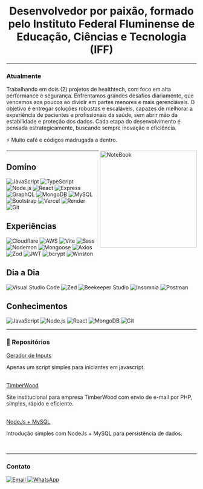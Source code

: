 <h1 align="center">
  Desenvolvedor por paixão, formado pelo Instituto Federal Fluminense de Educação, Ciências e Tecnologia (IFF)
</h1>

---

### Atualmente
Trabalhando em dois (2) projetos de healthtech, com foco em alta performance e segurança. Enfrentamos grandes desafios diariamente, que vencemos aos poucos ao dividir em partes menores e mais gerenciáveis. O objetivo é entregar soluções robustas e escaláveis, capazes de melhorar a experiência de pacientes e profissionais da saúde, sem abrir mão da estabilidade e proteção dos dados. Cada etapa do desenvolvimento é pensada estrategicamente, buscando sempre inovação e eficiência.

⚡ Muito café e códigos madrugada a dentro.

<img src="https://raw.githubusercontent.com/MicaelliMedeiros/micaellimedeiros/master/image/computer-illustration.png" min-width="256px" max-width="256px" width="256px" align="right" alt="NoteBook">

---

## Domíno
![JavaScript](https://img.shields.io/badge/--F7DF1E?style=flat&logo=javascript&logoColor=000000)
![TypeScript](https://img.shields.io/badge/--3178C6?style=flat&logo=typescript&logoColor=ffffff)
![Node.js](https://img.shields.io/badge/--339933?style=flat&logo=node.js&logoColor=ffffff)
![React](https://img.shields.io/badge/--61DAFB?style=flat&logo=react&logoColor=000000)
![Express](https://img.shields.io/badge/--fbfbfb?style=flat&logo=express&logoColor=000000)
![GraphQL](https://img.shields.io/badge/--E10098?style=flat&logo=graphql&logoColor=ffffff)
![MongoDB](https://img.shields.io/badge/--47A248?style=flat&logo=mongodb&logoColor=ffffff)
![MySQL](https://img.shields.io/badge/--ffffff?style=flat&logo=mysql&logoColor=ffffff)
![Bootstrap](https://img.shields.io/badge/--7952B3?style=flat&logo=bootstrap&logoColor=ffffff)
![Vercel](https://img.shields.io/badge/--ffffff?style=flat&logo=vercel&logoColor=000000)
![Render](https://img.shields.io/badge/--52ddb5?style=flat&logo=render&logoColor=000000)
![Git](https://img.shields.io/badge/--F05032?style=flat&logo=git&logoColor=ffffff)


## Experiências
![Cloudflare](https://img.shields.io/badge/--F38020?style=flat&logo=cloudflare&logoColor=ffffff)
![AWS](https://img.shields.io/badge/-aws-232F3E?style=flat&logo=amazonaws&logoColor=FF9900)
![Vite](https://img.shields.io/badge/--646CFF?style=flat&logo=vite&logoColor=ffffff)
![Sass](https://img.shields.io/badge/--CC6699?style=flat&logo=sass&logoColor=ffffff)
![Nodemon](https://img.shields.io/badge/--76D04B?style=flat&logo=nodemon&logoColor=000000)
![Mongoose](https://img.shields.io/badge/--880000?style=flat&logo=mongoose&logoColor=ffffff)
![Axios](https://img.shields.io/badge/--5A29E4?style=flat&logo=axios&logoColor=ffffff)
![Zod](https://img.shields.io/badge/--3E52B5?style=flat&logo=Zod&logoColor=ffffff)
![JWT](https://img.shields.io/badge/--000000?style=flat&logo=jsonwebtokens&logoColor=ffffff)
![bcrypt](https://img.shields.io/badge/--121212?style=flat&logo=buffer&logoColor=ffffff)
![Winston](https://img.shields.io/badge/-W-ffffff?style=flat&logo=winston&logoColor=000000)


## Dia a Dia
![Visual Studio Code](https://img.shields.io/badge/--007ACC?style=flat&logo=vscode&logoColor=ffffff)
![Zed](https://img.shields.io/badge/--1A1A1A?style=flat&logo=zed&logoColor=ffffff)
![Beekeeper Studio](https://img.shields.io/badge/--FFB100?style=flat&logo=beekeeper&logoColor=000000)
![Insomnia](https://img.shields.io/badge/--4000BF?style=flat&logo=insomnia&logoColor=ffffff)
![Postman](https://img.shields.io/badge/--FF6C37?style=flat&logo=postman&logoColor=ffffff)


## Conhecimentos
![JavaScript](https://img.shields.io/badge/-JavaScript-F7DF1E?style=flat&logo=javascript&logoColor=black)
![Node.js](https://img.shields.io/badge/-Node.js-339933?style=flat&logo=nodedotjs&logoColor=white)
![React](https://img.shields.io/badge/-React-61DAFB?style=flat&logo=react&logoColor=white)
![MongoDB](https://img.shields.io/badge/-MongoDB-47A248?style=flat&logo=mongodb&logoColor=white)
![Git](https://img.shields.io/badge/-Git-F05032?style=flat&logo=git&logoColor=white)

---

### 📎 Repositórios
<a href="https://github.com/kaioodutra/input-generator-from-objects" target="_blank" alt="Gerador de Inputs">Gerador de Inputs</a>
<p>Apenas um script simples para iniciantes em javascript.</p>
<br/>
<a href="https://github.com/kaioodutra/timberwood" target="_blank" alt="Gerador de Inputs">TimberWood</a>
<p>Site institucional para empresa TimberWood com envio de e-mail por PHP, simples, rápido e eficiente.</p>
<br/>
<a href="https://github.com/kaioodutra/node-MySQL" target="_blank" alt="Gerador de Inputs">NodeJs + MySQL</a>
<p>Introdução simples com NodeJs + MySQL para persistência de dados.</p>
<br/>

---

### Contato

<p align="left">
  <a href="mailto:kaioodutra@email.com" target="_blank">
    <img alt="Email" src="https://img.shields.io/badge/-Email-D14836?style=flat&logo=gmail&logoColor=white">
  </a>
  <a href="https://api.whatsapp.com/send?phone=5522998662532" target="_blank">
    <img alt="WhatsApp" src="https://img.shields.io/badge/-WhatsApp-25D366?style=flat&logo=whatsapp&logoColor=white">
  </a>
</p>
